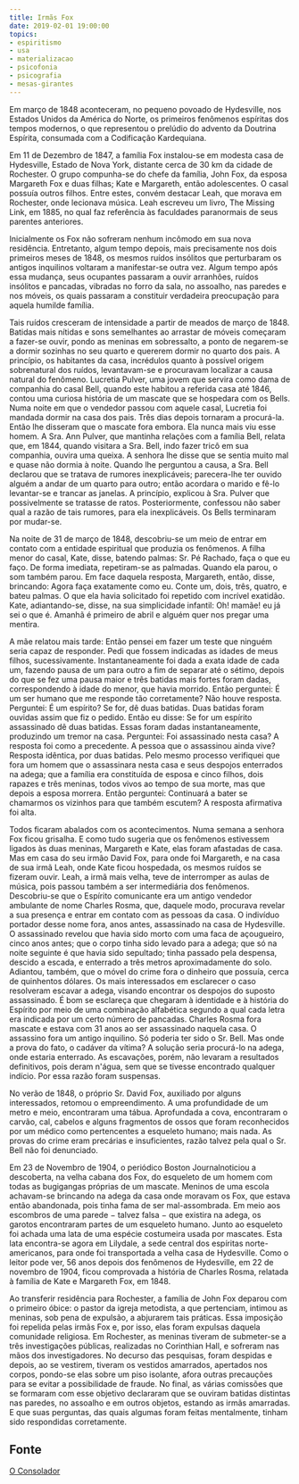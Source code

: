 ```yaml
---
title: Irmãs Fox
date: 2019-02-01 19:00:00
topics: 
- espiritismo
- usa
- materializacao
- psicofonia
- psicografia
- mesas-girantes
---
```


Em março de 1848 aconteceram, no pequeno povoado de Hydesville, nos Estados
Unidos da América do Norte, os primeiros fenômenos espíritas dos tempos
modernos, o que representou o prelúdio do advento da Doutrina Espírita,
consumada com a Codificação Kardequiana.

Em 11 de Dezembro de 1847, a família Fox instalou-se em modesta casa de
Hydesville, Estado de Nova York, distante cerca de 30 km da cidade de Rochester.
O grupo compunha-se do chefe da família,  John Fox, da esposa Margareth Fox e
duas filhas; Kate e Margareth, então adolescentes. O casal possuía outros
filhos. Entre estes, convém destacar Leah, que morava em Rochester, onde
lecionava música. Leah escreveu um livro, The Missing Link, em 1885, no qual faz
referência às faculdades paranormais de seus parentes anteriores.

Inicialmente os Fox não sofreram nenhum incômodo em sua nova residência.
Entretanto, algum tempo depois, mais precisamente nos dois primeiros meses de
1848, os mesmos ruídos insólitos que perturbaram os antigos inquilinos voltaram
a manifestar-se outra vez. Algum tempo após essa mudança, seus ocupantes
passaram a ouvir arranhões, ruídos insólitos e pancadas, vibradas no forro da
sala, no assoalho, nas paredes e nos móveis, os quais passaram a constituir
verdadeira preocupação para aquela humilde família.

Tais ruídos cresceram de intensidade a partir de meados de março de 1848.
Batidas mais nítidas e sons semelhantes ao arrastar de móveis começaram a
fazer-se ouvir, pondo as meninas em sobressalto, a ponto de negarem-se a dormir
sozinhas no seu quarto e quererem dormir no quarto dos pais. A princípio, os
habitantes da casa, incrédulos quanto à possível origem sobrenatural dos ruídos,
levantavam-se e procuravam localizar a causa natural do fenômeno. Lucretia
Pulver, uma jovem que servira como dama de companhia do casal Bell, quando este
habitou a referida casa até 1846, contou uma curiosa história de um mascate que
se hospedara com os Bells. Numa noite em que o vendedor passou com aquele casal,
Lucretia foi mandada dormir na casa dos pais. Três dias depois tornaram a
procurá-la. Então lhe disseram que o mascate fora embora. Ela nunca mais viu
esse homem. A Sra. Ann Pulver, que mantinha relações com a família Bell, relata
que, em 1844, quando visitara a Sra. Bell, indo fazer tricô em sua companhia,
ouvira uma queixa. A senhora lhe disse que se sentia muito mal e quase não
dormia à noite. Quando lhe perguntou a causa, a Sra. Bell declarou que se
tratava de rumores inexplicáveis; parecera-lhe ter ouvido alguém a andar de um
quarto para outro; então acordara o marido e fê-lo levantar-se e trancar as
janelas. A princípio, explicou à Sra. Pulver que possivelmente se tratasse de
ratos. Posteriormente, confessou não saber qual a razão de tais rumores, para
ela inexplicáveis. Os Bells terminaram por mudar-se.

Na noite de 31 de março de 1848, descobriu-se um meio de entrar em contato com a
entidade espiritual que produzia os fenômenos. A filha menor do casal, Kate,
disse, batendo palmas: Sr. Pé Rachado,  faça o que eu faço. De forma imediata,
repetiram-se as palmadas. Quando ela parou, o som também parou. Em face daquela
resposta, Margareth, então, disse, brincando: Agora faça exatamente como eu.
Conte um, dois, três, quatro, e bateu palmas. O que ela havia solicitado foi
repetido com incrível exatidão. Kate, adiantando-se, disse, na sua simplicidade
infantil: Oh! mamãe! eu já sei o que é. Amanhã é primeiro de abril e alguém quer
nos pregar uma mentira.

A mãe relatou mais tarde: Então pensei em fazer um
teste que ninguém seria capaz de responder. Pedi que fossem indicadas as idades
de meus filhos, sucessivamente. Instantaneamente foi dada a exata idade de cada
um, fazendo pausa de um para outro a fim de separar até o sétimo, depois do que
se fez uma pausa maior e três batidas mais fortes foram dadas, correspondendo à
idade do menor, que havia morrido. Então perguntei: É um ser humano que me
responde tão corretamente? Não houve resposta. Perguntei: É um espírito? Se for,
dê duas batidas. Duas batidas foram ouvidas assim que fiz o pedido. Então eu
disse: Se for um espírito assassinado dê duas batidas. Essas foram dadas
instantaneamente, produzindo um tremor na casa. Perguntei: Foi assassinado nesta
casa? A resposta foi como a precedente. A pessoa que o assassinou ainda vive?
Resposta idêntica, por duas batidas. Pelo mesmo processo verifiquei que fora um
homem que o assassinara nesta casa e seus despojos enterrados na adega; que a
família era constituída de esposa e cinco filhos, dois rapazes e três meninas,
todos vivos ao tempo de sua morte, mas que depois a esposa morrera. Então
perguntei: Continuará a bater se chamarmos os vizinhos para que também escutem?
A resposta afirmativa foi alta.

Todos ficaram abalados com os acontecimentos. Numa semana a senhora Fox ficou
grisalha. E como tudo sugeria que os fenômenos estivessem ligados às duas
meninas, Margareth e Kate, elas foram afastadas de casa. Mas em casa do seu
irmão David Fox, para onde foi Margareth, e na casa de sua irmã Leah, onde Kate
ficou hospedada, os mesmos ruídos se fizeram ouvir. Leah, a irmã mais velha,
teve de interromper as aulas de música, pois passou também a ser intermediária
dos fenômenos. Descobriu-se que o Espírito comunicante era um antigo vendedor
ambulante de nome Charles Rosma, que, daquele modo, procurava revelar a sua
presença e entrar em contato com as pessoas da casa. O indivíduo portador desse
nome fora, anos antes, assassinado na casa de Hydesville. O assassinado revelou
que havia sido morto com uma faca de açougueiro, cinco anos antes; que o corpo
tinha sido levado para a adega; que só na noite seguinte é que havia sido
sepultado; tinha passado pela despensa, descido a escada, e enterrado a três
metros aproximadamente do solo. Adiantou, também, que o móvel do crime fora o
dinheiro que possuía, cerca de quinhentos dólares. Os mais interessados em
esclarecer o caso resolveram escavar a adega, visando encontrar os despojos do
suposto assassinado. É bom se esclareça que chegaram à identidade e à história
do Espírito por meio de uma combinação alfabética segundo a qual cada letra era
indicada por um certo número de pancadas. Charles Rosma fora mascate e estava
com 31 anos ao ser assassinado naquela casa. O assassino fora um antigo
inquilino. Só poderia ter sido o Sr. Bell. Mas onde a prova do fato, o cadáver
da vítima? A solução seria procurá-lo na adega, onde estaria enterrado. As
escavações, porém, não levaram a resultados definitivos, pois deram n'água, sem
que se tivesse encontrado qualquer indício. Por essa razão foram suspensas.

No verão de 1848, o próprio Sr. David Fox, auxiliado por alguns interessados,
retomou o empreendimento. A uma profundidade de um metro e meio, encontraram uma
tábua. Aprofundada a cova, encontraram o carvão, cal, cabelos e alguns
fragmentos de ossos que foram reconhecidos por um médico como pertencentes a
esqueleto humano; mais nada. As provas do crime eram precárias e insuficientes,
razão talvez pela qual o Sr. Bell não foi denunciado.

Em 23 de Novembro de
1904, o periódico Boston Journalnoticiou a descoberta, na velha cabana dos Fox,
do esqueleto de um homem com todas as bugigangas próprias de um mascate. Meninos
de uma escola achavam-se brincando na adega da casa onde moravam os Fox, que
estava então abandonada, pois tinha fama de ser mal-assombrada. Em meio aos
escombros de uma parede − talvez falsa − que existira na adega, os garotos
encontraram partes de um esqueleto humano. Junto ao esqueleto foi achada uma
lata de uma espécie costumeira usada por mascates. Esta lata encontra-se agora
em Lilydale, a sede central dos espíritas norte-americanos, para onde foi
transportada a velha casa de Hydesville. Como o leitor pode ver, 56 anos depois
dos fenômenos de Hydesville, em 22 de novembro de 1904, ficou comprovada a
história de Charles Rosma, relatada à família de Kate e Margareth Fox, em 1848.

Ao transferir residência para Rochester, a família de John Fox deparou com o
primeiro óbice: o pastor da igreja metodista, a que pertenciam, intimou as
meninas, sob pena de expulsão, a abjurarem tais práticas. Essa imposição foi
repelida pelas irmãs Fox e, por isso, elas foram expulsas daquela comunidade
religiosa. Em Rochester, as meninas tiveram de submeter-se a três investigações
públicas, realizadas no Corinthian Hall, e sofreram nas mãos dos investigadores.
No decurso das pesquisas, foram despidas e depois, ao se vestirem, tiveram os
vestidos amarrados, apertados nos corpos, pondo-se elas sobre um piso isolante,
afora outras precauções para se evitar a possibilidade de fraude. No final, as
várias comissões que se formaram com esse objetivo declararam que se ouviram
batidas distintas nas paredes, no assoalho e em outros objetos, estando as irmãs
amarradas. E que suas perguntas, das quais algumas foram feitas mentalmente,
tinham sido respondidas corretamente.

## Fonte
[O Consolador](http://www.oconsolador.com.br/linkfixo/biografias/irmasfox.html)

